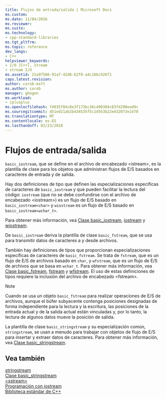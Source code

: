 ```yaml
---
title: Flujos de entrada/salida | Microsoft Docs
ms.custom: 
ms.date: 11/04/2016
ms.reviewer: 
ms.suite: 
ms.technology:
- cpp-standard-libraries
ms.tgt_pltfrm: 
ms.topic: reference
dev_langs:
- C++
helpviewer_keywords:
- I/O [C++], stream
- stream I/O
ms.assetid: 21a97566-91a7-42d6-b2f8-a4c16bc926f1
caps.latest.revision: 
author: corob-msft
ms.author: corob
manager: ghogen
ms.workload:
- cplusplus
ms.openlocfilehash: f4035f84c8e3f173bc36c490304c63fd290eed9c
ms.sourcegitcommit: d51ed21ab2b434535f5c1d553b22e432073e1478
ms.translationtype: MT
ms.contentlocale: es-ES
ms.lasthandoff: 02/23/2018
---
```

# <a name="inputoutput-streams"></a>Flujos de entrada/salida
`basic_iostream`, que se define en el archivo de encabezado \<istream>, es la plantilla de clase para los objetos que administran flujos de E/S basados en caracteres de entrada y de salida.  
  
 Hay dos definiciones de tipo que definen las especializaciones específicas de caracteres de `basic_iostream` y que pueden facilitar la lectura del código: `iostream` (que no se debe confundirse con el archivo de encabezado \<iostream>) es un flujo de E/S basado en `basic_iostream<char>` y `wiostream` es un flujo de E/S basado en `basic_iostream<wchar_t>`.  
  
 Para obtener más información, vea [Clase basic_iostream](../standard-library/basic-iostream-class.md), [iostream](../standard-library/basic-iostream-class.md) y [wiostream](../standard-library/basic-iostream-class.md).  
  
 De `basic_iostream` deriva la plantilla de clase `basic_fstream`, que se usa para transmitir datos de caracteres a y desde archivos.  
  
 También hay definiciones de tipos que proporcionan especializaciones específicas de caracteres de `basic_fstream`. Se trata de `fstream`, que es un flujo de E/S de archivos basado en `char`, y `wfstream`, que es un flujo de E/S de archivos que se basa en `wchar_t`. Para obtener más información, vea [Clase basic_fstream](../standard-library/basic-fstream-class.md), [fstream](../standard-library/basic-fstream-class.md) y [wfstream](../standard-library/basic-fstream-class.md). El uso de estas definiciones de tipos requiere la inclusión del archivo de encabezado \<fstream>.  
  
> [!NOTE]
>  Cuando se usa un objeto `basic_fstream` para realizar operaciones de E/S de archivos, aunque el búfer subyacente contenga posiciones designadas de forma independiente para la lectura y la escritura, las posiciones de la entrada actual y de la salida actual están vinculadas y, por lo tanto, la lectura de algunos datos mueve la posición de salida.  
  
 La plantilla de clase `basic_stringstream` y su especialización común, `stringstream`, se usan a menudo para trabajar con objetos de flujo de E/S para insertar y extraer datos de caracteres. Para obtener más información, vea [Clase basic_stringstream](../standard-library/basic-stringstream-class.md).  
  
## <a name="see-also"></a>Vea también  
 [stringstream](../standard-library/basic-stringstream-class.md)   
 [Clase basic_stringstream](../standard-library/basic-stringstream-class.md)   
 [\<sstream>](../standard-library/sstream.md)   
 [Programación con iostream](../standard-library/iostream-programming.md)   
 [Biblioteca estándar de C++](../standard-library/cpp-standard-library-reference.md)



